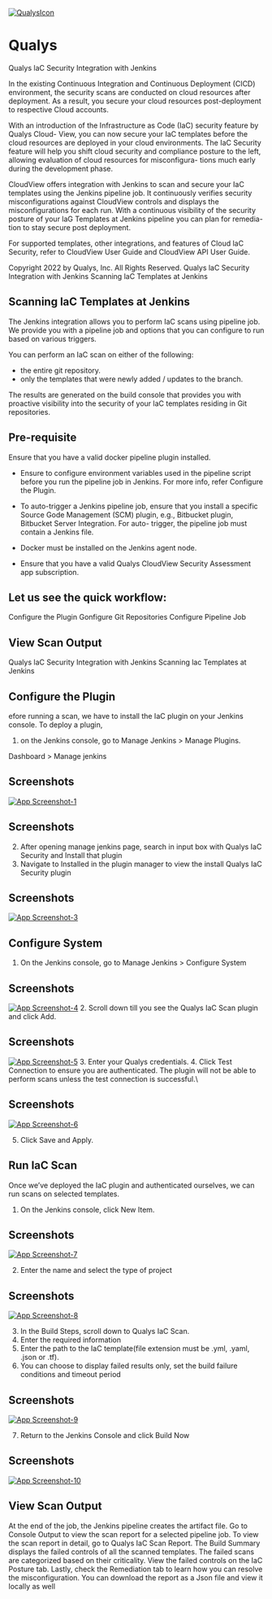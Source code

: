 

[![QualysIcon](images/QualysIcon.PNG)](images/QualysIcon.PNG)
# Qualys

Qualys laC Security Integration with Jenkins





In the existing Continuous Integration and Continuous Deployment (CICD) environment,
the security scans are conducted on cloud resources after deployment. As a result, you
secure your cloud resources post-deployment to respective Cloud accounts.

With an introduction of the Infrastructure as Code (IaC) security feature by Qualys Cloud-
View, you can now secure your IaC templates before the cloud resources are deployed in
your cloud environments. The IaC Security feature will help you shift cloud security and
compliance posture to the left, allowing evaluation of cloud resources for misconfigura-
tions much early during the development phase.

CloudView offers integration with Jenkins to scan and secure your IaC templates using the
Jenkins pipeline job. It continuously verifies security misconfigurations against CloudView
controls and displays the misconfigurations for each run. With a continuous visibility of
the security posture of your laG Templates at Jenkins pipeline you can plan for remedia-
tion to stay secure post deployment.

For supported templates, other integrations, and features of Cloud laC Security, refer to
CloudView User Guide and CloudView API User Guide.

Copyright 2022 by Qualys, Inc. All Rights Reserved.
Qualys laC Security Integration with Jenkins
Scanning laC Templates at Jenkins


## Scanning laC Templates at Jenkins

The Jenkins integration allows you to perform IaC scans using pipeline job. We provide
you with a pipeline job and options that you can configure to run based on various
triggers.

You can perform an IaC scan on either of the following:
- the entire git repository.
- only the templates that were newly added / updates to the branch.

The results are generated on the build console that provides you with proactive visibility
into the security of your laC templates residing in Git repositories.

## Pre-requisite
 Ensure that you have a valid docker pipeline plugin installed.

- Ensure to configure environment variables used in the pipeline script before you run the
pipeline job in Jenkins. For more info, refer Configure the Plugin.

- To auto-trigger a Jenkins pipeline job, ensure that you install a specific Source Gode
Management (SCM) plugin, e.g., Bitbucket plugin, Bitbucket Server Integration. For auto-
trigger, the pipeline job must contain a Jenkins file.

- Docker must be installed on the Jenkins agent node.

- Ensure that you have a valid Qualys CloudView Security Assessment app subscription.
## Let us see the quick workflow:
Configure the Plugin
Gonfigure Git Repositories
Configure Pipeline Job
##  View Scan Output
Qualys laC Security Integration with Jenkins
Scanning lac Templates at Jenkins
##  Configure the Plugin
efore running a scan, we have to install the IaC plugin on your Jenkins console.
To deploy a plugin,

1. on the Jenkins console, go to Manage Jenkins > Manage Plugins.

 

Dashboard > Manage jenkins
## Screenshots


[![App Screenshot-1](images/Image1.PNG)](images/Image1.PNG)


## Screenshots


2. After opening manage jenkins page, search in input box with Qualys IaC Security and Install that plugin
3. Navigate to Installed in the plugin manager to view the install Qualys IaC Security plugin
## Screenshots

[![App Screenshot-3](images/jenkins-plugin-site.jpg)](images/jenkins-plugin-site.jpg)

## Configure System
1. On the Jenkins console, go to Manage Jenkins > Configure System
## Screenshots

[![App Screenshot-4](images/Image4.PNG)](images/Image4.PNG)
2. Scroll down till you see the Qualys IaC Scan plugin and click Add.
## Screenshots

[![App Screenshot-5](images/Image5.PNG)](images/Image5.PNG)
3. Enter your Qualys credentials.
4. Click Test Connection to ensure you are authenticated. The plugin will not be able to 
perform scans unless the test connection is successful.\
## Screenshots

[![App Screenshot-6](images/Image6.PNG)](images/Image6.PNG)


5. Click Save and Apply.

## Run IaC Scan

Once we’ve deployed the IaC plugin and authenticated ourselves, we can run scans on 
selected templates. 
1. On the Jenkins console, click New Item.
## Screenshots

[![App Screenshot-7](images/Image7.PNG)](images/Image7.PNG)


2. Enter the name and select the type of project
## Screenshots

[![App Screenshot-8](images/Image8.PNG)](images/Image8.PNG)

3. In the Build Steps, scroll down to Qualys IaC Scan. 
4. Enter the required information
5. Enter the path to the IaC template(file extension must be .yml, .yaml, .json or .tf).
6. You can choose to display failed results only, set the build failure conditions and 
timeout period

## Screenshots

[![App Screenshot-9](images/Image9.PNG)](images/Image9.PNG)

7. Return to the Jenkins Console and click Build Now

## Screenshots

[![App Screenshot-10](images/Image10.PNG)](images/Image10.PNG)



## View Scan Output

At the end of the job, the Jenkins pipeline creates the artifact file. 
Go to Console Output to view the scan report for a selected pipeline job.
To view the scan report in detail, go to Qualys IaC Scan Report.
The Build Summary displays the failed controls of all the scanned templates. The failed 
scans are categorized based on their criticality. View the failed controls on the IaC Posture 
tab. Lastly, check the Remediation tab to learn how you can resolve the misconfiguration.
You can download the report as a Json file and view it locally as well
